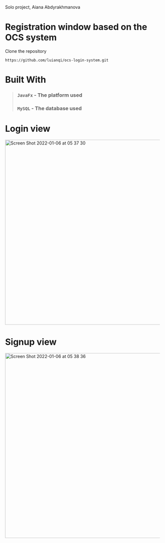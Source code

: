 Solo project, Aiana Abdyrakhmanova

# Registration window based on the OCS system
 Clone the repository
```
https://github.com/luianqi/ocs-login-system.git
```
# Built With

> ### `JavaFx` - The platform used
> ### `MySQL` - The database used
# Login view
<img width="600" alt="Screen Shot 2022-01-06 at 05 37 30" src="https://user-images.githubusercontent.com/73655002/148305022-5b23eb6b-489a-423f-865d-54d9f20cce17.png">

# Signup view
<img width="600" alt="Screen Shot 2022-01-06 at 05 38 36" src="https://user-images.githubusercontent.com/73655002/148305121-0a1a10d1-61ad-435d-b7a1-e188fffae35d.png">
